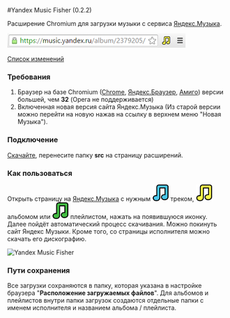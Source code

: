 #Yandex Music Fisher (0.2.2)

Расширение Chromium для загрузки музыки с сервиса [Яндекс.Музыка](http://music.yandex.ru/).

![Yandex Music Fisher](/publish/screen.png)

[Список изменений](/changes.md)

### Требования
1. Браузер на базе Chromium ([Chrome](http://www.google.com/chrome),
 [Яндекс.Браузер](http://browser.yandex.ru), [Амиго](http://amigo.mail.ru)) версии большей, чем __32__
 (Opera не поддерживается)
2. Включенная новая версия сайта Яндекс.Музыка
 (Из старой версии можно перейти на новую нажав на ссылку в верхнем меню "Новая Музыка").


### Подключение

[Скачайте](https://github.com/egoroof/yandex-music-fisher/archive/master.zip), 
перенесите папку __src__ на страницу расширений.

### Как пользоваться

Открыть страницу на [Яндекс.Музыка](http://music.yandex.ru/) с нужным ![blue](/src/img/blue.png) треком,
 ![yellow](/src/img/yellow.png) альбомом или ![green](/src/img/green.png) плейлистом, нажать на появившуюся иконку.
 Далее пойдёт автоматический процесс скачивания. Можно покинуть сайт Яндекс Музыки.
 Кроме того, со страницы исполнителя можно скачать его дискографию.

![Yandex Music Fisher](/publish/notifications.png)

### Пути сохранения

Все загрузки сохраняются в папку, которая указана в настройке браузера "__Расположение загружаемых файлов__".
Для альбомов и плейлистов внутри папки загрузок создаются отдельные папки с именем исполнителя и названием альбома / плейлиста.
